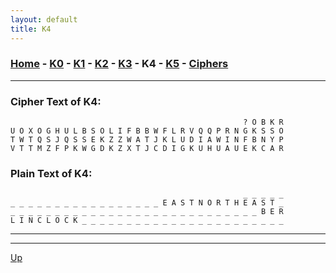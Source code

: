 ```yaml
---
layout: default
title: K4
---
```


### [Home](./README.md) - [K0](./K0.md) - [K1](./K1.md) - [K2](./K2.md) - [K3](./K3.md) - K4 - [K5](./K5.md) - [Ciphers](./ciphers/README.md)

---

### Cipher Text of K4:

```
                                                    ? O B K R
U O X O G H U L B S O L I F B B W F L R V Q Q P R N G K S S O
T W T Q S J Q S S E K Z Z W A T J K L U D I A W I N F B N Y P
V T T M Z F P K W G D K Z X T J C D I G K U H U A U E K C A R
```

### Plain Text of K4:

```
                                                    _ _ _ _ _
_ _ _ _ _ _ _ _ _ _ _ _ _ _ _ _ _ E A S T N O R T H E A S T _
_ _ _ _ _ _ _ _ _ _ _ _ _ _ _ _ _ _ _ _ _ _ _ _ _ _ _ _ B E R
L I N C L O C K _ _ _ _ _ _ _ _ _ _ _ _ _ _ _ _ _ _ _ _ _ _ _
```

---

---

[Up](./README.md)

